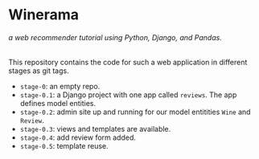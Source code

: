 # Winerama  
###### a web recommender tutorial using Python, Django, and Pandas.  

This repository contains the code for such a web application in different stages as git tags.  

- `stage-0`: an empty repo.  
- `stage-0.1`: a Django project with one app called `reviews`. The app defines model entities.  
- `stage-0.2`: admin site up and running for our model entitities `Wine` and `Review`.  
- `stage-0.3`: views and templates are available.  
- `stage-0.4`: add review form added.  
- `stage-0.5`: template reuse.  







